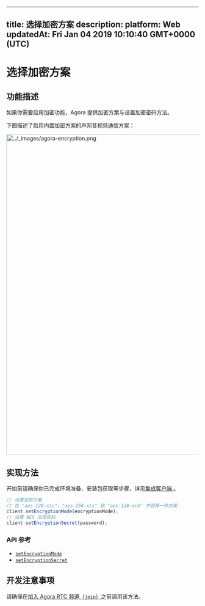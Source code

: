 
---
title: 选择加密方案
description: 
platform: Web
updatedAt: Fri Jan 04 2019 10:10:40 GMT+0000 (UTC)
---
# 选择加密方案

## 功能描述
如果你需要启用加密功能，Agora 提供加密方案与设置加密密码方法。

下图描述了启用内置加密方案的声网音视频通信方案：

<img alt="../_images/agora-encryption.png" src="https://web-cdn.agora.io/docs-files/cn/agora-encryption.png" style="width: 840px;"/>


## 实现方法
开始前请确保你已完成环境准备、安装包获取等步骤，详见[集成客户端 ](../../cn/Voice/web_prepare.md)。

```javascript
// 设置加密方案
// 在 "aes-128-xts"，"aes-256-xts" 和 "aes-128-ecb" 中选择一种方案
client.setEncryptionMode(encryptionMode);
// 设置 AES 加密密码
client.setEncryptionSecret(password);
```

### API 参考

- [`setEncryptionMode`](https://docs.agora.io/cn/Voice/API%20Reference/web/interfaces/agorartc.client.html#setencryptionmode)
- [`setEncryptionSecret`](https://docs.agora.io/cn/Voice/API%20Reference/web/interfaces/agorartc.client.html#setencryptionsecret)

## 开发注意事项

请确保在[加入 Agora RTC 频道（`join`）](https://docs.agora.io/cn/Voice/API%20Reference/web/interfaces/agorartc.client.html#join)之前调用该方法。


